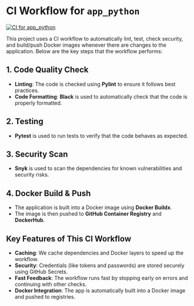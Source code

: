 # CI Workflow for `app_python`

[![CI for app_python](https://github.com/cuprum-acid/devops-labs/actions/workflows/app_python.yml/badge.svg?branch=lab3)](https://github.com/cuprum-acid/devops-labs/actions/workflows/app_python.yml)

This project uses a CI workflow to automatically lint, test, check security, and build/push Docker images whenever there are changes to the application. Below are the key steps that the workflow performs:

## 1. **Code Quality Check**

- **Linting**: The code is checked using **Pylint** to ensure it follows best practices.
- **Code Formatting**: **Black** is used to automatically check that the code is properly formatted.

## 2. **Testing**

- **Pytest** is used to run tests to verify that the code behaves as expected.

## 3. **Security Scan**

- **Snyk** is used to scan the dependencies for known vulnerabilities and security risks.

## 4. **Docker Build & Push**

- The application is built into a Docker image using **Docker Buildx**.
- The image is then pushed to **GitHub Container Registry** and **DockerHub**.

## Key Features of This CI Workflow

- **Caching**: We cache dependencies and Docker layers to speed up the workflow.
- **Security**: Credentials (like tokens and passwords) are stored securely using GitHub Secrets.
- **Fast Feedback**: The workflow runs fast by stopping early on errors and continuing with other checks.
- **Docker Integration**: The app is automatically built into a Docker image and pushed to registries.
